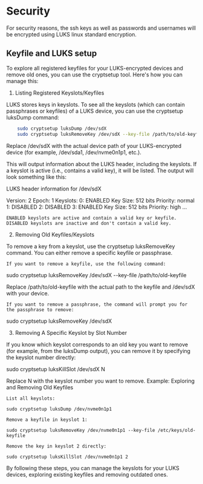 # Security 

For security reasons, the ssh keys as well as passwords and usernames will be encrypted using LUKS linux standard encryption.

## Keyfile and LUKS setup

To explore all registered keyfiles for your LUKS-encrypted devices and remove old ones, you can use the cryptsetup tool. Here's how you can manage this:
1. Listing Registered Keyslots/Keyfiles

LUKS stores keys in keyslots. To see all the keyslots (which can contain passphrases or keyfiles) of a LUKS device, you can use the cryptsetup luksDump command:

```bash
    sudo cryptsetup luksDump /dev/sdX
    sudo cryptsetup luksRemoveKey /dev/sdX --key-file /path/to/old-keyfile
```

Replace /dev/sdX with the actual device path of your LUKS-encrypted device (for example, /dev/sda1, /dev/nvme0n1p1, etc.).

This will output information about the LUKS header, including the keyslots. If a keyslot is active (i.e., contains a valid key), it will be listed. The output will look something like this:

LUKS header information for /dev/sdX

Version:        2
Epoch:          1
Keyslots:
  0: ENABLED
        Key Size:  512 bits
        Priority:  normal
  1: DISABLED
  2: DISABLED
  3: ENABLED
        Key Size:  512 bits
        Priority:  high
...

    ENABLED keyslots are active and contain a valid key or keyfile.
    DISABLED keyslots are inactive and don't contain a valid key.

2. Removing Old Keyfiles/Keyslots

To remove a key from a keyslot, use the cryptsetup luksRemoveKey command. You can either remove a specific keyfile or passphrase.

    If you want to remove a keyfile, use the following command:

sudo cryptsetup luksRemoveKey /dev/sdX --key-file /path/to/old-keyfile

Replace /path/to/old-keyfile with the actual path to the keyfile and /dev/sdX with your device.

    If you want to remove a passphrase, the command will prompt you for the passphrase to remove:

sudo cryptsetup luksRemoveKey /dev/sdX

3. Removing A Specific Keyslot by Slot Number

If you know which keyslot corresponds to an old key you want to remove (for example, from the luksDump output), you can remove it by specifying the keyslot number directly:

sudo cryptsetup luksKillSlot /dev/sdX N

Replace N with the keyslot number you want to remove.
Example: Exploring and Removing Old Keyfiles

    List all keyslots:

    sudo cryptsetup luksDump /dev/nvme0n1p1

    Remove a keyfile in keyslot 1:

    sudo cryptsetup luksRemoveKey /dev/nvme0n1p1 --key-file /etc/keys/old-keyfile

    Remove the key in keyslot 2 directly:

    sudo cryptsetup luksKillSlot /dev/nvme0n1p1 2

By following these steps, you can manage the keyslots for your LUKS devices, exploring existing keyfiles and removing outdated ones.

